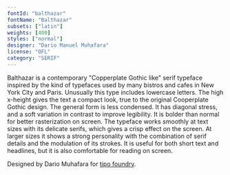 ```yaml
---
fontId: "balthazar"
fontName: "Balthazar"
subsets: ["latin"]
weights: [400]
styles: ["normal"]
designer: "Dario Manuel Muhafara"
license: "OFL"
category: "SERIF"
---
```


<p>Balthazar is a contemporary "Copperplate Gothic like" serif typeface inspired by the kind of typefaces used by many bistros and cafes in New York City and Paris. Unusually this type includes lowercase letters. The high x-height gives the text a compact look, true to the original Cooperplate Gothic design. The general form is less condensed. It has diagonal stress, and a soft variation in contrast to improve legibility. It is bolder than normal for better rasterization on screen. The typeface works smoothly at text sizes with its delicate serifs, which gives a crisp effect on the screen. At larger sizes it shows a strong personality with the combination of serif details and the modulation of its strokes. It is useful for both short text and headlines, but it is also comfortable for reading on screen.</p> <p>Designed by Dario Muhafara for <a href="http://www.tipo.net.ar">tipo foundry</a>.</p>